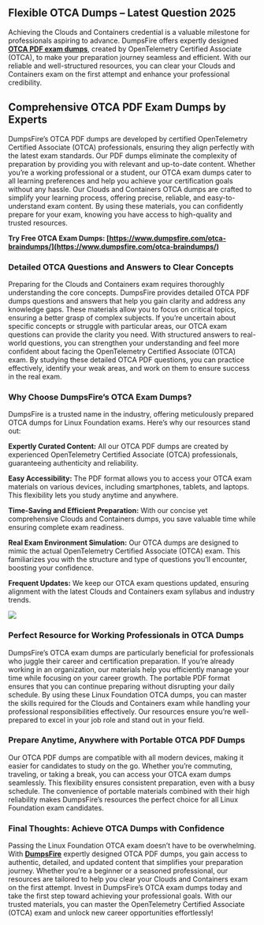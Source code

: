 ## **Flexible OTCA Dumps** **– Latest Question 2025**

  
Achieving the Clouds and Containers credential is a valuable milestone for professionals aspiring to advance. DumpsFire offers expertly designed **[OTCA PDF exam dumps](https://www.dumpsfire.com/otca-braindumps/)**, created by OpenTelemetry Certified Associate (OTCA), to make your preparation journey seamless and efficient. With our reliable and well-structured resources, you can clear your Clouds and Containers exam on the first attempt and enhance your professional credibility.  

## **Comprehensive OTCA PDF Exam Dumps by Experts**

  
DumpsFire’s OTCA PDF dumps are developed by certified OpenTelemetry Certified Associate (OTCA) professionals, ensuring they align perfectly with the latest exam standards. Our PDF dumps eliminate the complexity of preparation by providing you with relevant and up-to-date content. Whether you’re a working professional or a student, our OTCA exam dumps cater to all learning preferences and help you achieve your certification goals without any hassle. Our Clouds and Containers OTCA dumps are crafted to simplify your learning process, offering precise, reliable, and easy-to-understand exam content. By using these materials, you can confidently prepare for your exam, knowing you have access to high-quality and trusted resources.  
  
**Try Free OTCA Exam Dumps:  [https://www.dumpsfire.com/otca-braindumps/](https://www.dumpsfire.com/otca-braindumps/)**  

### **Detailed** **OTCA** **Questions and Answers to Clear Concepts**

  
Preparing for the Clouds and Containers exam requires thoroughly understanding the core concepts. DumpsFire provides detailed OTCA PDF dumps questions and answers that help you gain clarity and address any knowledge gaps. These materials allow you to focus on critical topics, ensuring a better grasp of complex subjects. If you’re uncertain about specific concepts or struggle with particular areas, our OTCA exam questions can provide the clarity you need. With structured answers to real-world questions, you can strengthen your understanding and feel more confident about facing the OpenTelemetry Certified Associate (OTCA) exam. By studying these detailed OTCA PDF questions, you can practice effectively, identify your weak areas, and work on them to ensure success in the real exam.  

### **Why Choose DumpsFire’s OTCA Exam Dumps?**

  
DumpsFire is a trusted name in the industry, offering meticulously prepared OTCA dumps for Linux Foundation exams. Here’s why our resources stand out:  
  
**Expertly Curated Content:** All our OTCA PDF dumps are created by experienced OpenTelemetry Certified Associate (OTCA) professionals, guaranteeing authenticity and reliability.  
  
**Easy Accessibility:** The PDF format allows you to access your OTCA exam materials on various devices, including smartphones, tablets, and laptops. This flexibility lets you study anytime and anywhere.  
  
**Time-Saving and Efficient Preparation:** With our concise yet comprehensive Clouds and Containers dumps, you save valuable time while ensuring complete exam readiness.  
  
**Real Exam Environment Simulation:** Our OTCA dumps are designed to mimic the actual OpenTelemetry Certified Associate (OTCA) exam. This familiarizes you with the structure and type of questions you’ll encounter, boosting your confidence.  
  
**Frequent Updates:** We keep our OTCA exam questions updated, ensuring alignment with the latest Clouds and Containers exam syllabus and industry trends.  
  
[![](https://www.dumpsfire.com/wp-content/uploads/2024/02/dumpsfire-0704-1024x379.gif)](https://www.dumpsfire.com/otca-braindumps/)  

### **Perfect Resource for Working Professionals** **in OTCA Dumps**

  
DumpsFire’s OTCA exam dumps are particularly beneficial for professionals who juggle their career and certification preparation. If you’re already working in an organization, our materials help you efficiently manage your time while focusing on your career growth. The portable PDF format ensures that you can continue preparing without disrupting your daily schedule. By using these Linux Foundation OTCA dumps, you can master the skills required for the Clouds and Containers exam while handling your professional responsibilities effectively. Our resources ensure you’re well-prepared to excel in your job role and stand out in your field.  

### **Prepare Anytime, Anywhere with Portable** **OTCA** **PDF Dumps**

  
Our OTCA PDF dumps are compatible with all modern devices, making it easier for candidates to study on the go. Whether you’re commuting, traveling, or taking a break, you can access your OTCA exam dumps seamlessly. This flexibility ensures consistent preparation, even with a busy schedule. The convenience of portable materials combined with their high reliability makes DumpsFire’s resources the perfect choice for all Linux Foundation exam candidates.  

### **Final Thoughts: Achieve OTCA** **Dumps** **with Confidence**

  
Passing the Linux Foundation OTCA exam doesn’t have to be overwhelming. With **[DumpsFire](https://www.dumpsfire.com/)** expertly designed OTCA PDF dumps, you gain access to authentic, detailed, and updated content that simplifies your preparation journey. Whether you’re a beginner or a seasoned professional, our resources are tailored to help you clear your Clouds and Containers exam on the first attempt. Invest in DumpsFire’s OTCA exam dumps today and take the first step toward achieving your professional goals. With our trusted materials, you can master the OpenTelemetry Certified Associate (OTCA) exam and unlock new career opportunities effortlessly!
